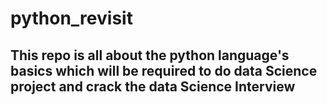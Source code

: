 # python_revisit

## This repo is all about the python language's basics which will be required to do data Science project and crack the data Science Interview
